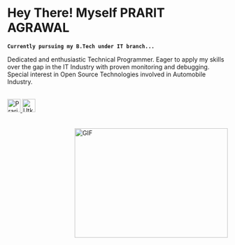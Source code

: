# Hey There! Myself PRARIT AGRAWAL

**`Currently pursuing my B.Tech under IT branch...`**

Dedicated and enthusiastic Technical Programmer.
Eager to apply my skills over the gap in the IT Industry with proven monitoring and debugging.
Special interest in Open Source Technologies involved in Automobile Industry.

<br/>

<a href="https://www.linkedin.com/in/prarit-agrawal-8038991b7/" target="_blank">
  <img align="centre" alt="Prarit's LinkdeIN" width="30px" src="https://cdn.jsdelivr.net/npm/simple-icons@v3/icons/linkedin.svg" />
</a>

<a href="https://twitter.com/Tranquil_ou" target="_blank">
  <img align="centre" alt="Utkrisht's Insta" width="30px" src="https://cdn.jsdelivr.net/npm/simple-icons@3.2.0/icons/twitter.svg" />
</a>

<br/>
<br/>

<br/>

<img align="right" height="250" width="350" alt="GIF" src="https://media.tenor.com/NOYF3f82b_gAAAAC/programmer.gif" />

